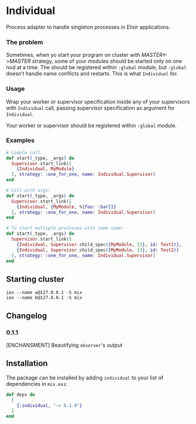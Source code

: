 # Individual

Process adapter to handle singleton processes in Elixir applications.

### The problem

Sometimes, when yo start your program on cluster with *MASTER<->MASTER* strategy,
some of your modules should be started only on one nod at a time. The should be
registered within `:global` module, but `:global` doesn't handle name conflicts
and restarts. This is what `Individual` for.

### Usage

Wrap your worker or supervisor specification inside any of your supervisors with
`Individual` call, passing supervisor specification as argument for `Individual`.

Your worker or supervisor should be registered within `:global` module.

### Examples

```elixir
# Simple call:
def start(_type, _args) do
  Supervisor.start_link([
    {Individual, MyModule}
  ], strategy: :one_for_one, name: Individual.Supervisor)
end

# Call with args:
def start(_type, _args) do
  Supervisor.start_link([
    {Individual, {MyModule, %{foo: :bar}}}
  ], strategy: :one_for_one, name: Individual.Supervisor)
end

# To start multiple processes with same name:
def start(_type, _args) do
  Supervisor.start_link([
    {Individual, Supervisor.child_spec({MyModule, []}, id: Test1)},
    {Individual, Supervisor.child_spec({MyModule, []}, id: Test2)}
  ], strategy: :one_for_one, name: Individual.Supervisor)
end
```

## Starting cluster

```
iex --name a@127.0.0.1 -S mix
iex --name b@127.0.0.1 -S mix
```

## Changelog

### 0.1.1

[ENCHANSMENT] Beautifying `observer`'s output

## Installation

The package can be installed by adding `individual` to your list of dependencies in `mix.exs`:

```elixir
def deps do
  [
    {:individual, "~> 0.1.0"}
  ]
end
```
